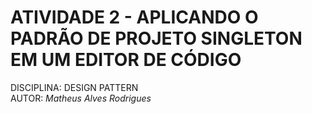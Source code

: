 # ATIVIDADE 2 - APLICANDO O PADRÃO DE PROJETO SINGLETON EM UM EDITOR DE CÓDIGO


DISCIPLINA: DESIGN PATTERN  
AUTOR: *Matheus Alves Rodrigues*
